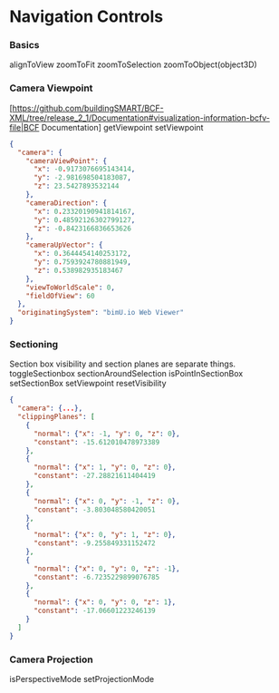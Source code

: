 # Navigation Controls

### Basics
alignToView
zoomToFit
zoomToSelection
zoomToObject(object3D)

### Camera Viewpoint
[https://github.com/buildingSMART/BCF-XML/tree/release_2_1/Documentation#visualization-information-bcfv-file|BCF Documentation]
getViewpoint
setViewpoint
``` json
{
  "camera": {
    "cameraViewPoint": {
      "x": -0.9173076695143414,
      "y": -2.981698504183087,
      "z": 23.5427893532144
    },
    "cameraDirection": {
      "x": 0.23320190941814167,
      "y": 0.48592126302799127,
      "z": -0.8423166836653626
    },
    "cameraUpVector": {
      "x": 0.3644454140253172,
      "y": 0.7593924780881949,
      "z": 0.538982935183467
    },
    "viewToWorldScale": 0,
    "fieldOfView": 60
  },
  "originatingSystem": "bimU.io Web Viewer"
}
```

### Sectioning
Section box visibility and section planes are separate things.
toggleSectionbox
sectionAroundSelection
isPointInSectionBox
setSectionBox
setViewpoint
resetVisibility

``` json
{
  "camera": {...},
  "clippingPlanes": [
    {
      "normal": {"x": -1, "y": 0, "z": 0},
      "constant": -15.612010478973389
    },
    {
      "normal": {"x": 1, "y": 0, "z": 0},
      "constant": -27.28821611404419
    },
    {
      "normal": {"x": 0, "y": -1, "z": 0},
      "constant": -3.803048580420051
    },
    {
      "normal": {"x": 0, "y": 1, "z": 0},
      "constant": -9.255849331152472
    },
    {
      "normal": {"x": 0, "y": 0, "z": -1},
      "constant": -6.7235229899076785
    },
    {
      "normal": {"x": 0, "y": 0, "z": 1},
      "constant": -17.06601223246139
    }
  ]
}
```

### Camera Projection
isPerspectiveMode
setProjectionMode